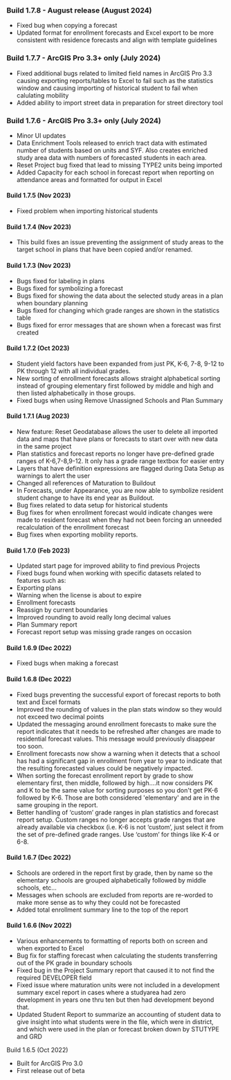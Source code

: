 ### Build 1.7.8 - August release (August 2024)
* Fixed bug when copying a forecast
* Updated format for enrollment forecasts and Excel export to be more consistent with residence forecasts and align with template guidelines

### Build 1.7.7 - ArcGIS Pro 3.3+ only (July 2024)
* Fixed additional bugs related to limited field names in ArcGIS Pro 3.3 causing exporting reports/tables to Excel to fail such as the statistics window and causing importing of historical student to fail when calulating mobility
* Added ability to import street data in preparation for street directory tool

### Build 1.7.6 - ArcGIS Pro 3.3+ only (July 2024)
* Minor UI updates
* Data Enrichment Tools released to enrich tract data with estimated number of students based on units and SYF. Also creates enriched study area data with numbers of forecasted students in each area.
* Reset Project bug fixed that lead to missing TYPE2 units being imported
* Added Capacity for each school in forecast report when reporting on attendance areas and formatted for output in Excel

#### Build 1.7.5 (Nov 2023)
* Fixed problem when importing historical students

#### Build 1.7.4 (Nov 2023)
* This build fixes an issue preventing the assignment of study areas to the target school in plans that have been copied and/or renamed.

#### Build 1.7.3 (Nov 2023)
* Bugs fixed for labeling in plans
* Bugs fixed for symbolizing a forecast
* Bugs fixed for showing the data about the selected study areas in a plan when boundary planning
* Bugs fixed for changing which grade ranges are shown in the statistics table
* Bugs fixed for error messages that are shown when a forecast was first created

#### Build 1.7.2 (Oct 2023)
* Student yield factors have been expanded from just PK, K-6, 7-8, 9-12 to PK through 12 with all individual grades.
* New sorting of enrollment forecasts allows straight alphabetical sorting instead of grouping elementary first followed by middle and high and then listed alphabetically in those groups.
* Fixed bugs when using Remove Unassigned Schools and Plan Summary

#### Build 1.7.1 (Aug 2023)
* New feature: Reset Geodatabase allows the user to delete all imported data and maps that have plans or forecasts to start over with new data in the same project
* Plan statistics and forecast reports no longer have pre-defined grade ranges of K-6,7-8,9-12. It only has a grade range textbox for easier entry
* Layers that have definition expressions are flagged during Data Setup as warnings to alert the user
* Changed all references of Maturation to Buildout
* In Forecasts, under Appearance, you are now able to symbolize resident student change to have its end year as Buildout.
* Bug fixes related to data setup for historical students
* Bug fixes for when enrollment forecast would indicate changes were made to resident forecast when they had not been forcing an unneeded recalculation of the enrollment forecast
* Bug fixes when exporting mobility reports.

#### Build 1.7.0 (Feb 2023)
* Updated start page for improved ability to find previous Projects
* Fixed bugs found when working with specific datasets related to features such as:
* Exporting plans
* Warning when the license is about to expire
* Enrollment forecasts
* Reassign by current boundaries
* Improved rounding to avoid really long decimal values
* Plan Summary report
* Forecast report setup was missing grade ranges on occasion

#### Build 1.6.9 (Dec 2022)
* Fixed bugs when making a forecast

#### Build 1.6.8 (Dec 2022)
* Fixed bugs preventing the successful export of forecast reports to both text and Excel formats
* Improved the rounding of values in the plan stats window so they would not exceed two decimal points
* Updated the messaging around enrollment forecasts to make sure the report indicates that it needs to be refreshed after changes are made to residential forecast values. This message would previously disappear too soon. 
* Enrollment forecasts now show a warning when it detects that a school has had a significant gap in enrollment from year to year to indicate that the resulting forecasted values could be negatively impacted.
* When sorting the forecast enrollment report by grade to show elementary first, then middle, followed by high....it now considers PK and K to be the same value for sorting purposes so you don't get PK-6 followed by K-6. Those are both considered 'elementary' and are in the same grouping in the report.
* Better handling of ‘custom’ grade ranges in plan statistics and forecast report setup. Custom ranges no longer accepts grade ranges that are already available via checkbox (i.e. K-6 is not ‘custom’, just select it from the set of pre-defined grade ranges. Use ‘custom’ for things like K-4 or 6-8.

#### Build 1.6.7 (Dec 2022)
* Schools are ordered in the report first by grade, then by name so the elementary schools are grouped alphabetically followed by middle schools, etc…
* Messages when schools are excluded from reports are re-worded to make more sense as to why they could not be forecasted
* Added total enrollment summary line to the top of the report

#### Build 1.6.6 (Nov 2022)
* Various enhancements to formatting of reports both on screen and when exported to Excel
* Bug fix for staffing forecast when calculating the students transferring out of the PK grade in boundary schools
* Fixed bug in the Project Summary report that caused it to not find the required DEVELOPER field
* Fixed issue where maturation units were not included in a development summary excel report in cases where a studyarea had zero development in years one thru ten but then had development beyond that.
* Updated Student Report to summarize an accounting of student data to give insight into what students were in the file, which were in district, and which were used in the plan or forecast broken down by STUTYPE and GRD

Build 1.6.5 (Oct 2022)
* Built for ArcGIS Pro 3.0
* First release out of beta
